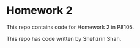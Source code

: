 # Homework 2 

This repo contains code for Homework 2 in P8105. 

This repo has code written by Shehzrin Shah.
